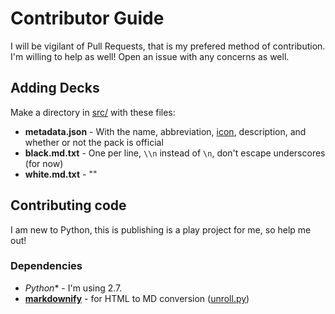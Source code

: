 # Contributor Guide

I will be vigilant of Pull Requests, that is my prefered method of contribution. I'm willing to help as well! Open an issue with any concerns as well.

## Adding Decks

Make a directory in [src/](../src) with these files:
 - **metadata.json** - With the name, abbreviation, [icon](http://fontawesome.io/icons/ "Font Awesome"), description, and whether or not the pack is official
 - **black.md.txt** - One per line, `\\n` instead of `\n`, don't escape underscores (for now)
 - **white.md.txt** - ""

## Contributing code

I am new to Python, this is publishing is a play project for me, so help me out!

### Dependencies

 - *Python** - I'm using 2.7.
 - [**markdownify**](https://github.com/matthewwithanm/python-markdownify) - for HTML to MD conversion ([unroll.py](../unroll.py))
